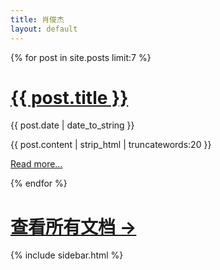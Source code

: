 ```yaml
---
title: 肖俊杰
layout: default
---
```


<div class="row">
    <div class="col-md-9">
        {% for post in site.posts limit:7 %}
        <div class="article">
            <h1><a href="{{ post.url }}">{{ post.title }}</a></h1>
            <div class="date">{{ post.date | date_to_string }}</div>
            <p class="abstract">
              {{ post.content | strip_html | truncatewords:20 }}
            </p>
            <p class="full-article"><a href="{{ post.url }}">Read more...</a></p>
        </div>
        {% endfor %}
        <div class="article" >
          <h1 style="border:none;"><a href="/archives/">查看所有文档 →</a></h1>
        </div>
    </div>
    <div class="col-md-3">
        {% include sidebar.html %}
    </div>
</div>